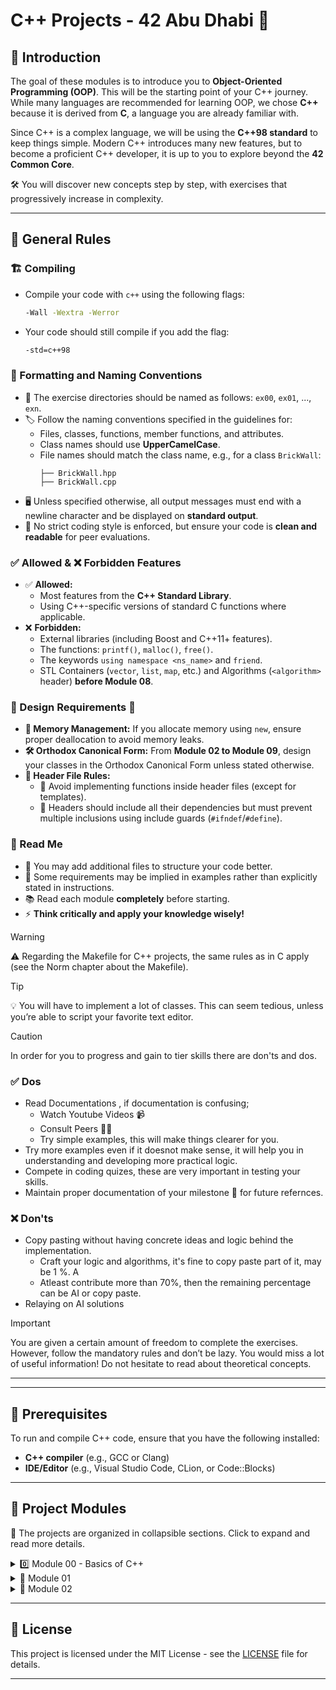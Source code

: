 # C++ Projects - 42 Abu Dhabi 🚀

## 📌 Introduction
The goal of these modules is to introduce you to **Object-Oriented Programming (OOP)**. This will be the starting point of your C++ journey. While many languages are recommended for learning OOP, we chose **C++** because it is derived from **C**, a language you are already familiar with.

Since C++ is a complex language, we will be using the **C++98 standard** to keep things simple. Modern C++ introduces many new features, but to become a proficient C++ developer, it is up to you to explore beyond the **42 Common Core**.

🛠️ You will discover new concepts step by step, with exercises that progressively increase in complexity.

---

## 📜 General Rules

### 🏗️ Compiling
- Compile your code with `c++` using the following flags:
  ```sh
  -Wall -Wextra -Werror
  ```
- Your code should still compile if you add the flag:
  ```sh
  -std=c++98
  ```

### 📁 Formatting and Naming Conventions
- 📂 The exercise directories should be named as follows: `ex00`, `ex01`, ..., `exn`.
- 🏷️ Follow the naming conventions specified in the guidelines for:
  - Files, classes, functions, member functions, and attributes.
  - Class names should use **UpperCamelCase**.
  - File names should match the class name, e.g., for a class `BrickWall`:
    ```
    ├── BrickWall.hpp
    ├── BrickWall.cpp
    ```
- 🖥️ Unless specified otherwise, all output messages must end with a newline character and be displayed on **standard output**.
- 📏 No strict coding style is enforced, but ensure your code is **clean and readable** for peer evaluations.

### ✅ Allowed & ❌ Forbidden Features
- ✅ **Allowed:**
  - Most features from the **C++ Standard Library**.
  - Using C++-specific versions of standard C functions where applicable.
- ❌ **Forbidden:**
  - External libraries (including Boost and C++11+ features).
  - The functions: `printf()`, `malloc()`, `free()`.
  - The keywords `using namespace <ns_name>` and `friend`.
  - STL Containers (`vector`, `list`, `map`, etc.) and Algorithms (`<algorithm>` header) **before Module 08**.

### 🎨 Design Requirements 📔
- **🛑 Memory Management:** If you allocate memory using `new`, ensure proper deallocation to avoid memory leaks.
- **🛠️ Orthodox Canonical Form:** From **Module 02 to Module 09**, design your classes in the Orthodox Canonical Form unless stated otherwise.
- **📄 Header File Rules:**
  - 🚫 Avoid implementing functions inside header files (except for templates).
  - 🛑 Headers should include all their dependencies but must prevent multiple inclusions using include guards (`#ifndef`/`#define`).

### 📖 Read Me
- 📂 You may add additional files to structure your code better.
- 🧐 Some requirements may be implied in examples rather than explicitly stated in instructions.
- 📚 Read each module **completely** before starting.
- ⚡ **Think critically and apply your knowledge wisely!**

> [!WARNING]
> ⚠️  Regarding the Makefile for C++ projects, the same rules as in C apply (see the Norm chapter about the Makefile).

> [!TIP]
> 💡  You will have to implement a lot of classes. This can seem tedious, unless you’re able to script your favorite text editor.


> [!CAUTION]
> In order for you to progress and gain to tier skills there are don'ts and dos.
> ### ✅ Dos
> - Read Documentations , if documentation is confusing;
>   - Watch Youtube Videos 📹
>   - Consult Peers 👨‍🎓
>   - Try simple examples, this will make things clearer for you. 
> - Try more examples even if it doesnot make sense, it will help you in understanding and developing more practical logic.
> - Compete in coding quizes, these are very important in testing your skills.
> - Maintain proper documentation of your milestone 🚀 for future refernces.
> ### ❌ Don'ts
> - Copy pasting without having concrete ideas and logic behind the implementation.
>    - Craft your logic and algorithms, it's fine to copy paste part of it, may be 1 %. A
>    - Atleast contribute more than 70%, then the remaining percentage can be AI or copy paste.
> - Relaying on AI solutions

> [!IMPORTANT]
>  You are given a certain amount of freedom to complete the exercises.
 However, follow the mandatory rules and don’t be lazy. You would
 miss a lot of useful information! Do not hesitate to read about
 theoretical concepts.
---
---

## 🔧 Prerequisites

To run and compile C++ code, ensure that you have the following installed:
- **C++ compiler** (e.g., GCC or Clang)
- **IDE/Editor** (e.g., Visual Studio Code, CLion, or Code::Blocks)

---

## 📂 Project Modules

📌 The projects are organized in collapsible sections. Click to expand and read more details.

<details>
  <summary>
    0️⃣ Module 00 - Basics of C++
  </summary>
  
  **📚 Topics Covered:**
---
Here is a README file that explains the concepts you requested, such as namespaces, classes, member functions, stdio streams, initialization lists, static, const, and other basic C++ topics:

---

# C++ Basics: Understanding Key Concepts

This README explains some essential C++ concepts, including **Namespaces**, **Classes**, **Member Functions**, **Stdio Streams**, **Initialization Lists**, **Static**, **Const**, and other basic C++ topics. These concepts form the foundation for understanding how C++ programming works.

## 📚 Topics Covered

### 1. **Namespaces in C++**
- **Namespaces** are used to organize code into logical groups to prevent name conflicts, especially in larger programs or libraries.
- By default, C++ code is written in the `global` namespace, but it’s better to use namespaces for larger applications.

#### Syntax:
```cpp
namespace myNamespace {
    int myVariable = 10;
    void myFunction() {
        std::cout << "Hello from myNamespace!" << std::endl;
    }
}
```

- You can access variables or functions inside a namespace by qualifying them with the namespace name:
```cpp
myNamespace::myFunction();
```
- Alternatively, you can use the `using` keyword to avoid qualification:
```cpp
using namespace myNamespace;
myFunction();  // No need for 'myNamespace::'
```

For more details:
- [Namespaces in C++](https://www.geeksforgeeks.org/namespaces-in-cpp/)

---

### 2. **Classes and Objects in C++**
- **Classes** in C++ are user-defined data types that contain data members and member functions. They are the building blocks of object-oriented programming.
- **Objects** are instances of a class.

> When a class is defined, no memory is allocated but when it is instantiated (i.e. an object is created and the memory is allocated)

#### Syntax to define a class:
```cpp
class MyClass {
public:
    int myVariable;
    void myFunction() {
        std::cout << "Hello, World!" << std::endl;
    }
};
```

To create an object of the class:
```cpp
MyClass obj;
obj.myVariable = 5;
obj.myFunction();
```

For more details:
- [Classes & Objects in C++](https://www.geeksforgeeks.org/c-classes-and-objects/)

---

### 3. **Member Functions in C++**
- **Member functions** are functions defined inside a class and are used to manipulate the class’s data members.

#### Example:
 
  #### Example inside
  ```
  class Box {
    public:
      double length; // Length of a box
    // Member function to calculate volume
      double getVolume() {
        return length * breadth * height;
    }
  };
  ```
  #### Example outside
  ```
    class Box {
    public:
      double length; // Length of a box
        
      double getVolume(); // Declaration of member function
  };
  ```
  ```
  double Box::getVolume() {
  return length * breadth * height;
  }
  ```
 > Member function can be defined either inside or outside of the class definition.
  
  - When defined inside class, they are implicitly inline meaning that the ``compiler`` attempts to expand them at the point of call to reduce function call overhead.
For more details:
- [Member Functions in C++](https://www.learncpp.com/cpp-tutorial/member-functions/)

---

### 4. **Stdio Streams in C++**
- **Standard Input and Output** in C++ is handled through streams. The standard streams are:
  - `std::cin` for input
  - `std::cout` for output
  - `std::cerr` for error output
  - `std::clog` for logging output

#### Example:
```cpp
#include <iostream>

int main() {
    int num;
    std::cout << "Enter a number: ";
    std::cin >> num;
    std::cout << "You entered: " << num << std::endl;
    return 0;
}
```

For more details:
- [Standard Streams in C++](https://www.geeksforgeeks.org/standard-streams-cpp/)

---

### 5. **Initialization Lists in C++**
- **Initialization lists** are used in constructors to initialize data members directly before the constructor body executes.

#### Syntax:
```cpp
class Box {
public:
    double length, breadth, height;

    // Constructor with initialization list
    Box(double l, double b, double h) : length(l), breadth(b), height(h) {}
};
```

- Initialization lists are more efficient because they directly initialize members rather than assigning values in the constructor body.

For more details:
- [Constructor Initialization Lists in C++](https://www.geeksforgeeks.org/initialization-list-in-c/)

---

### 6. **Static Members in C++**
- **Static members** are shared by all objects of a class. They belong to the class rather than individual instances.
- Static members are useful for properties or functions that are common to all instances of a class.

#### Example:
```cpp
class MyClass {
public:
    static int count;  // Static member

    MyClass() {
        count++;  // Increment count every time an object is created
    }
};

// Initialization of static member
int MyClass::count = 0;
```

For more details:
- [Static Members in C++](https://www.geeksforgeeks.org/static-members-in-cpp/)

---

### 7. **Const Members in C++**
- **Const members** in C++ are used to make variables or functions read-only. Once a variable is declared `const`, its value cannot be changed after initialization.
- You can also declare `const` member functions, which ensure that they do not modify any member variables of the class.

#### Example:
```cpp
class Box {
public:
    const double length;  // Constant member variable

    // Constructor with initialization list
    Box(double l) : length(l) {}
};
```

#### Const Member Function:
```cpp
class Box {
public:
    double length;

    // Const member function that does not modify class members
    double getLength() const {
        return length;
    }
};
```

For more details:
- [Const in C++](https://www.geeksforgeeks.org/const-keyword-in-cpp/)

---

### 8. **Other Basic Concepts**
- **Pointer Basics**: Pointers are used to store the memory address of variables.
  - Example:
  ```cpp
  int x = 10;
  int *ptr = &x;  // ptr stores the address of x
  ```

- **References**: References are used as an alias for existing variables, making it easier to modify the variable directly.
  - Example:
  ```cpp
  int x = 10;
  int &ref = x;  // ref is a reference to x
  ```

For more details:
- [Pointers in C++](https://www.geeksforgeeks.org/pointers-in-c/)
- [References in C++](https://www.geeksforgeeks.org/references-in-c/)

---

  ### Access Modifiers C++
  - One of the main features of object-oriented programming languages such as C++ is data hiding.
  - Data hiding refers to restricting access to data members of a class. This is to prevent other functions and classes from tampering with the class data.
      - There are three ```Access Modifiers```:
          - Public
              - ```Public``` Keyword is used to create public members (data and functions), the public members are accessible from any part of the program.
            
          - Private
              - ```Private``` Keyword is used to create private members (data and functions), the private members are accessible only within the class.
          - Protected
              - ```Protected``` The protected members can be accessed within the class and from the derived class.
  - Source 👉 [Access Modifiers](https://www.programiz.com/cpp-programming/access-modifiers)
---

## 📝 Summary

| No. | Topic                    | Link                                      |
|-----|--------------------------|-------------------------------------------|
| 1️⃣  | Namespaces in C++         | [Namespaces](https://www.geeksforgeeks.org/namespaces-in-cpp/) |
| 2️⃣  | Classes and Objects       | [Classes & Objects](https://www.geeksforgeeks.org/c-classes-and-objects/) |
| 3️⃣  | Member Functions          | [Member Functions](https://www.learncpp.com/cpp-tutorial/member-functions/) |
| 4️⃣  | Stdio Streams in C++      | [Standard Streams](https://www.geeksforgeeks.org/standard-streams-cpp/) |
| 5️⃣  | Initialization Lists      | [Initialization Lists](https://www.geeksforgeeks.org/initialization-list-in-c/) |
| 6️⃣  | Static Members            | [Static Members](https://www.geeksforgeeks.org/static-members-in-cpp/) |
| 7️⃣  | Const Members             | [Const in C++](https://www.geeksforgeeks.org/const-keyword-in-cpp/) |
| 8️⃣  | Pointers and References   | [Pointers](https://www.geeksforgeeks.org/pointers-in-c/) |





  **📝 Exercises:**
  - Exercise 00: Megaphone
![Screenshot_12-3-2025_64915_cdn intra 42 fr](https://github.com/user-attachments/assets/1db8e78a-2e86-478d-bad7-8d0122d85f45)
### Logic Flowchart
![CPP Documentatio](https://github.com/user-attachments/assets/e7324249-4f8a-4393-add2-3b5c8a491c77)

---

## 🧑‍💻 Usage
- [x] **Step 1:** Git clone
``` https://github.com/pamone74/CPP-Projects```
- [x] **Step 2:** Run
```cd ex00```
- [x] **Step 3:** Run
```Makefile```
- [x] **Step 4:** Run
```./megaphone```
  
</details>

<details>

  <summary>📌 Module 01</summary>
  
  _(Details to be added)_
  
</details>

<details>
  <summary>📌 Module 02</summary>
  
  _(Details to be added)_
  
</details>

---

## 📄 License

This project is licensed under the MIT License - see the [LICENSE](LICENSE) file for details.

---

